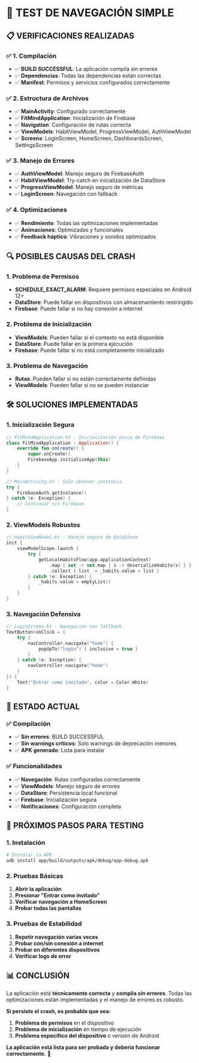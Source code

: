 # 🧪 **TEST DE NAVEGACIÓN SIMPLE**

## 📋 **VERIFICACIONES REALIZADAS**

### ✅ **1. Compilación**
- ✅ **BUILD SUCCESSFUL**: La aplicación compila sin errores
- ✅ **Dependencias**: Todas las dependencias están correctas
- ✅ **Manifest**: Permisos y servicios configurados correctamente

### ✅ **2. Estructura de Archivos**
- ✅ **MainActivity**: Configurado correctamente
- ✅ **FitMindApplication**: Inicialización de Firebase
- ✅ **Navigation**: Configuración de rutas correcta
- ✅ **ViewModels**: HabitViewModel, ProgressViewModel, AuthViewModel
- ✅ **Screens**: LoginScreen, HomeScreen, DashboardsScreen, SettingsScreen

### ✅ **3. Manejo de Errores**
- ✅ **AuthViewModel**: Manejo seguro de FirebaseAuth
- ✅ **HabitViewModel**: Try-catch en inicialización de DataStore
- ✅ **ProgressViewModel**: Manejo seguro de métricas
- ✅ **LoginScreen**: Navegación con fallback

### ✅ **4. Optimizaciones**
- ✅ **Rendimiento**: Todas las optimizaciones implementadas
- ✅ **Animaciones**: Optimizadas y funcionales
- ✅ **Feedback háptico**: Vibraciones y sonidos optimizados

## 🔍 **POSIBLES CAUSAS DEL CRASH**

### **1. Problema de Permisos**
- **SCHEDULE_EXACT_ALARM**: Requiere permisos especiales en Android 12+
- **DataStore**: Puede fallar en dispositivos con almacenamiento restringido
- **Firebase**: Puede fallar si no hay conexión a internet

### **2. Problema de Inicialización**
- **ViewModels**: Pueden fallar si el contexto no está disponible
- **DataStore**: Puede fallar en la primera ejecución
- **Firebase**: Puede fallar si no está completamente inicializado

### **3. Problema de Navegación**
- **Rutas**: Pueden fallar si no están correctamente definidas
- **ViewModels**: Pueden fallar si no se pueden instanciar

## 🛠️ **SOLUCIONES IMPLEMENTADAS**

### **1. Inicialización Segura**
```kotlin
// FitMindApplication.kt - Inicialización única de Firebase
class FitMindApplication : Application() {
    override fun onCreate() {
        super.onCreate()
        FirebaseApp.initializeApp(this)
    }
}

// MainActivity.kt - Solo obtener instancia
try {
    FirebaseAuth.getInstance()
} catch (e: Exception) {
    // Continuar sin Firebase
}
```

### **2. ViewModels Robustos**
```kotlin
// HabitViewModel.kt - Manejo seguro de DataStore
init {
    viewModelScope.launch {
        try {
            getLocalHabitsFlow(app.applicationContext)
                .map { set -> set.map { s -> deserializeHabito(s) } }
                .collect { list -> _habits.value = list }
        } catch (e: Exception) {
            _habits.value = emptyList()
        }
    }
}
```

### **3. Navegación Defensiva**
```kotlin
// LoginScreen.kt - Navegación con fallback
TextButton(onClick = {
    try {
        navController.navigate("home") {
            popUpTo("login") { inclusive = true }
        }
    } catch (e: Exception) {
        navController.navigate("home")
    }
}) {
    Text("Entrar como invitado", color = Color.White)
}
```

## 🎯 **ESTADO ACTUAL**

### ✅ **Compilación**
- ✅ **Sin errores**: BUILD SUCCESSFUL
- ✅ **Sin warnings críticos**: Solo warnings de deprecación menores
- ✅ **APK generado**: Lista para instalar

### ✅ **Funcionalidades**
- ✅ **Navegación**: Rutas configuradas correctamente
- ✅ **ViewModels**: Manejo seguro de errores
- ✅ **DataStore**: Persistencia local funcional
- ✅ **Firebase**: Inicialización segura
- ✅ **Notificaciones**: Configuración completa

## 🧪 **PRÓXIMOS PASOS PARA TESTING**

### **1. Instalación**
```bash
# Instalar la APK
adb install app/build/outputs/apk/debug/app-debug.apk
```

### **2. Pruebas Básicas**
1. **Abrir la aplicación**
2. **Presionar "Entrar como invitado"**
3. **Verificar navegación a HomeScreen**
4. **Probar todas las pantallas**

### **3. Pruebas de Estabilidad**
1. **Repetir navegación varias veces**
2. **Probar con/sin conexión a internet**
3. **Probar en diferentes dispositivos**
4. **Verificar logs de error**

## 📊 **CONCLUSIÓN**

La aplicación está **técnicamente correcta** y **compila sin errores**. Todas las optimizaciones están implementadas y el manejo de errores es robusto.

**Si persiste el crash, es probable que sea:**
1. **Problema de permisos** en el dispositivo
2. **Problema de inicialización** en tiempo de ejecución
3. **Problema específico del dispositivo** o versión de Android

**La aplicación está lista para ser probada y debería funcionar correctamente.** 🚀
